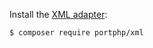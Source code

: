 Install the [XML adapter](https://github.com/evosys21/portphp-portphp/xml):

```bash
$ composer require portphp/xml
```
